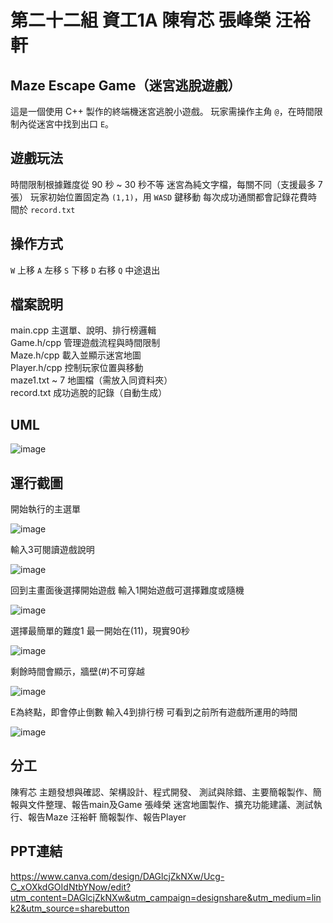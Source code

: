 # 第二十二組 資工1A 陳宥芯 張峰榮 汪裕軒 

## Maze Escape Game（迷宮逃脫遊戲）
 
這是一個使用 C++ 製作的終端機迷宮逃脫小遊戲。
玩家需操作主角 `@`，在時間限制內從迷宮中找到出口 `E`。



## 遊戲玩法

時間限制根據難度從 90 秒 ~ 30 秒不等
迷宮為純文字檔，每關不同（支援最多 7 張）
玩家初始位置固定為 `(1,1)`，用 `WASD` 鍵移動
每次成功通關都會記錄花費時間於 `record.txt`



## 操作方式

 `W`  上移 
 `A`  左移
 `S`  下移 
 `D`  右移
 `Q`  中途退出 



## 檔案說明    

 main.cpp        主選單、說明、排行榜邏輯      
 Game.h/cpp      管理遊戲流程與時間限制        
 Maze.h/cpp      載入並顯示迷宮地圖             
 Player.h/cpp    控制玩家位置與移動             
 maze1.txt ~ 7   地圖檔（需放入同資料夾）        
 record.txt      成功逃脫的記錄（自動生成） 

## UML
 ![image](https://github.com/user-attachments/assets/ea451f2b-a8c8-4c9d-aa4e-edbf5edde53d)




## 運行截圖


開始執行的主選單

![image](https://github.com/user-attachments/assets/48887730-3abe-4125-b99e-bca571abdfd7)


輸入3可閱讀遊戲說明

![image](https://github.com/user-attachments/assets/635fa5a0-6ca9-4a82-9a32-e4cadaee8511)


回到主畫面後選擇開始遊戲
輸入1開始遊戲可選擇難度或隨機

![image](https://github.com/user-attachments/assets/f7d92d8e-6877-46a3-b4e3-50027f7888a9)


選擇最簡單的難度1
最一開始在(11)，現實90秒

![image](https://github.com/user-attachments/assets/d8df3ab9-424e-4638-9e3d-a3c5e2e966a6)


剩餘時間會顯示，牆壁(#)不可穿越

![image](https://github.com/user-attachments/assets/cc3972b1-7f9c-4b8d-88a5-78808dc81a2c)


E為終點，即會停止倒數
輸入4到排行榜
可看到之前所有遊戲所運用的時間

![image](https://github.com/user-attachments/assets/1318435f-c8de-41fa-8f66-90ba816401ac)


## 分工
陳宥芯  主題發想與確認、架構設計、程式開發、
        測試與除錯、主要簡報製作、簡報與文件整理、報告main及Game
張峰榮  迷宮地圖製作、擴充功能建議、測試執行、報告Maze
汪裕軒  簡報製作、報告Player


## PPT連結
https://www.canva.com/design/DAGlcjZkNXw/Ucg-C_xOXkdGOIdNtbYNow/edit?utm_content=DAGlcjZkNXw&utm_campaign=designshare&utm_medium=link2&utm_source=sharebutton
